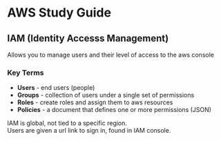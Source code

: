 # AWS Study Guide

## IAM (Identity Accesss Management)
Allows you to manage users and their level of access to the aws console

### Key Terms
* **Users** - end users (people)
* **Groups** - collection of users under a single set of permissions
* **Roles** - create roles and assign them to aws resources
* **Policies** - a document that defines one or more permissions (JSON)

IAM is global, not tied to a specific region.  
Users are given a url link to sign in, found in IAM console.
